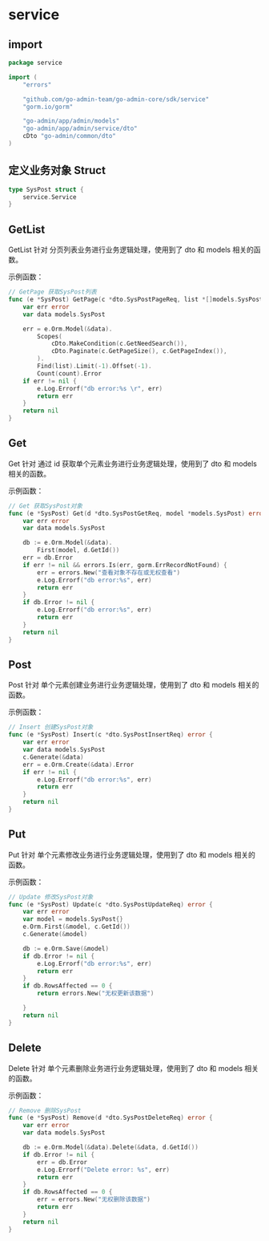 # service

## import

```go
package service

import (
	"errors"

	"github.com/go-admin-team/go-admin-core/sdk/service"
	"gorm.io/gorm"

	"go-admin/app/admin/models"
	"go-admin/app/admin/service/dto"
	cDto "go-admin/common/dto"
)
```

## 定义业务对象 Struct

```go
type SysPost struct {
	service.Service
}
```

## GetList

GetList 针对 分页列表业务进行业务逻辑处理，使用到了 dto 和 models 相关的函数。

示例函数：

```go
// GetPage 获取SysPost列表
func (e *SysPost) GetPage(c *dto.SysPostPageReq, list *[]models.SysPost, count *int64) error {
	var err error
	var data models.SysPost

	err = e.Orm.Model(&data).
		Scopes(
			cDto.MakeCondition(c.GetNeedSearch()),
			cDto.Paginate(c.GetPageSize(), c.GetPageIndex()),
		).
		Find(list).Limit(-1).Offset(-1).
		Count(count).Error
	if err != nil {
		e.Log.Errorf("db error:%s \r", err)
		return err
	}
	return nil
}
```

## Get

Get 针对 通过 id 获取单个元素业务进行业务逻辑处理，使用到了 dto 和 models 相关的函数。

示例函数：

```go
// Get 获取SysPost对象
func (e *SysPost) Get(d *dto.SysPostGetReq, model *models.SysPost) error {
	var err error
	var data models.SysPost

	db := e.Orm.Model(&data).
		First(model, d.GetId())
	err = db.Error
	if err != nil && errors.Is(err, gorm.ErrRecordNotFound) {
		err = errors.New("查看对象不存在或无权查看")
		e.Log.Errorf("db error:%s", err)
		return err
	}
	if db.Error != nil {
		e.Log.Errorf("db error:%s", err)
		return err
	}
	return nil
}
```

## Post

Post 针对 单个元素创建业务进行业务逻辑处理，使用到了 dto 和 models 相关的函数。

示例函数：

```go
// Insert 创建SysPost对象
func (e *SysPost) Insert(c *dto.SysPostInsertReq) error {
	var err error
	var data models.SysPost
	c.Generate(&data)
	err = e.Orm.Create(&data).Error
	if err != nil {
		e.Log.Errorf("db error:%s", err)
		return err
	}
	return nil
}
```

## Put

Put 针对 单个元素修改业务进行业务逻辑处理，使用到了 dto 和 models 相关的函数。

示例函数：

```go
// Update 修改SysPost对象
func (e *SysPost) Update(c *dto.SysPostUpdateReq) error {
	var err error
	var model = models.SysPost{}
	e.Orm.First(&model, c.GetId())
	c.Generate(&model)

	db := e.Orm.Save(&model)
	if db.Error != nil {
		e.Log.Errorf("db error:%s", err)
		return err
	}
	if db.RowsAffected == 0 {
		return errors.New("无权更新该数据")

	}
	return nil
}
```

## Delete

Delete 针对 单个元素删除业务进行业务逻辑处理，使用到了 dto 和 models 相关的函数。

示例函数：

```go
// Remove 删除SysPost
func (e *SysPost) Remove(d *dto.SysPostDeleteReq) error {
	var err error
	var data models.SysPost

	db := e.Orm.Model(&data).Delete(&data, d.GetId())
	if db.Error != nil {
		err = db.Error
		e.Log.Errorf("Delete error: %s", err)
		return err
	}
	if db.RowsAffected == 0 {
		err = errors.New("无权删除该数据")
		return err
	}
	return nil
}
```
